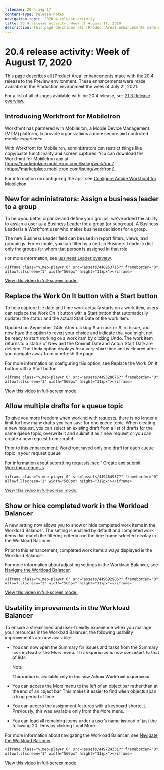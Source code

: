 ```yaml
---
filename: 20-4-aug-17
content-type: release-notes
navigation-topic: 2020-4-release-activity
title: 20.4 release activity: Week of August 17, 2020
description: This page describes all [Product Area] enhancements made with the 20.4 release to the Preview environment. These enhancements were made available in the Production environment the week of July 21, 2021.
---
```


# 20.4 release activity:&nbsp;Week of August 17, 2020

This page describes all [Product Area] enhancements made with the 20.4 release to the Preview environment. These enhancements were made available in the Production environment the week of July 21, 2021.

For a list of all changes available with the 20.4 release, see [21.3 Release overview](../../../product-announcements/product-releases/21.3-release-activity/21-3-release-overview.md).

## Introducing Workfront for MobileIron

Workfront has partnered with MobileIron, a Mobile Device Management (MDM) platform, to provide organizations a more secure and controlled mobile experience.

With Workfront for MobileIron, administrators can restrict things like copy/paste functionality and screen captures. You can download the Workfront for MobileIron app at [https://marketplace.mobileiron.com/listing/workfront](https://marketplace.mobileiron.com/listing/workfront).

For information on configuring the app, see [Configure Adobe Workfront for MobileIron](../../../workfront-basics/mobile-apps/using-the-workfront-mobile-app/wf-mobileiron-configs.md).

## New for administrators: Assign a business leader to a group

To help you better organize and define your groups, we’ve added the ability to assign a user as a Business Leader for a group (or subgroup). A Business Leader is a Workfront user who makes business decisions for a group.

The new Business Leader field can be used in report filters, views, and groupings. For example, you can filter by a certain Business Leader to list only the groups for whom that person is assigned in that role.

For more information, see [Business Leader overview](../../../administration-and-setup/manage-groups/group-roles/business-leader-overview.md).

`<iframe class="vimeo-player_0" src="assets/448953715?" frameborder="0" allowfullscreen="1" width="560px" height="315px"></iframe>`

[View this video in full-screen mode.](https://vimeo.com/448953715/bcf80b1904)

## Replace the Work On It button with a Start button

To help capture the date and time work actually starts on a work item, users can replace the Work On It button with a Start button that automatically updates the status and the Actual Start Date of the work item.

Updated on September 24th: After clicking Start task or Start issue, you now have the option to revert your choice and indicate that you might not be ready to start working on a work item by clicking Undo. The work item returns to a status of New and the Commit Date and Actual Start Date are deleted. The Undo option displays for a very short time and is cleared after you navigate away from or refresh the page.

For more information on configuring this option, see Replace the Work On It button with a Start button.

`<iframe class="vimeo-player_0" src="assets/449328676?" frameborder="0" allowfullscreen="1" width="560px" height="315px"></iframe>`

[View this video in full-screen mode.](https://vimeo.com/449328676/39af5acaac)

## Allow multiple drafts for a queue topic

To give you more freedom when working with requests, there is no longer a limit for how many drafts you can save for one queue topic. When creating a new request, you can select an existing draft from a list of drafts for the same queue topic, overwrite it and submit it as a new request or you can create a new request from scratch.

Prior to this enhancement, Workfront saved only one draft for each queue topic in your request queue.

For information about submitting requests, see “ [Create and submit Workfront requests](create-submit-requests.md).

`<iframe class="vimeo-player_0" src="assets/449464937?" frameborder="0" allowfullscreen="1" width="560px" height="315px"></iframe>`

[View this video in full-screen mode.](https://vimeo.com/449464937/4ad38b67f1)

## Show or hide completed work in the Workload Balancer

A new setting now allows you to show or hide completed work items in the Workload Balancer. The setting is enabled by default and completed work items that match the filtering criteria and the time frame selected display in the Workload Balancer.

Prior to this enhancement, completed work items always displayed in the Workload Balancer.

For more information about adjusting settings in the Workload Balancer, see [Navigate the Workload Balancer](../../../resource-mgmt/workload-balancer/navigate-the-workload-balancer.md).

`<iframe class="vimeo-player_0" src="assets/449692906?" frameborder="0" allowfullscreen="1" width="560px" height="315px"></iframe>`

[View this video in full-screen mode.](https://vimeo.com/449692906/46bd75178c)

## Usability improvements in the Workload Balancer

To ensure a streamlined and user-friendly experience when you manage your resources in the Workload Balancer, the following usability improvements are now available:

* You can now open the Summary for issues and tasks from the Summary icon instead of the More menu. This experience is now consistent to that of lists.

  >[!NOTE]
  >
  >This option is available only in the new Adobe Workfront experience.

* You can access the More menu to the left of an object bar rather than at the end of an object bar. This makes it easier to find when objects span a long period of time.
* You can access the assignment features with a keyboard shortcut. Previously, this was available only from the More menu.
* You can load all remaining items under a user’s name instead of just the following 20 items by clicking Load More.

For more information about navigating the Workload Balancer, see [Navigate the Workload Balancer](../../../resource-mgmt/workload-balancer/navigate-the-workload-balancer.md).

`<iframe class="vimeo-player_0" src="assets/449724331?" frameborder="0" allowfullscreen="1" width="560px" height="315px"></iframe>`

[View this video in full-screen mode.](https://vimeo.com/449724331/dcf4496745)

&nbsp;
